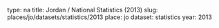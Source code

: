 type: na
title: Jordan / National Statistics (2013)
slug: places/jo/datasets/statistics/2013
place: jo
dataset: statistics
year: 2013
